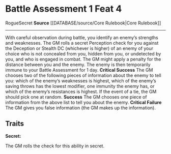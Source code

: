 ﻿---
actions: '[one-action]'
feat: Battle Assessment
id: '560'
level: '4'
name: Battle Assessment
rarity: Common
source: '[[DATABASE/source/Core Rulebook|Core Rulebook]]'
trait:
- '[[DATABASE/trait/Rogue|Rogue]]'
- '[[DATABASE/trait/Secret|Secret]]'
type: Feat

---
# Battle Assessment <span class="action-icon">1</span> <span class="item-type">Feat 4</span>

<span class="item-trait">Rogue</span><span class="item-trait">Secret</span>
**Source** [[DATABASE/source/Core Rulebook|Core Rulebook]]

---
With careful observation during battle, you identify an enemy’s strengths and weaknesses. The GM rolls a secret Perception check for you against the Deception or Stealth DC (whichever is higher) of an enemy of your choice who is not concealed from you, hidden from you, or undetected by you, and who is engaged in combat. The GM might apply a penalty for the distance between you and the enemy. The enemy is then temporarily immune to your Battle Assessment for 1 day.
**Critical Success** The GM chooses two of the following pieces of information about the enemy to tell you: which of the enemy’s weaknesses is highest, which of the enemy’s saving throws has the lowest modifier, one immunity the enemy has, or which of the enemy’s resistances is highest. If the event of a tie, the GM should pick one at random.
**Success** The GM chooses one piece of information from the above list to tell you about the enemy.
**Critical Failure** The GM gives you false information (the GM makes up the information).

## Traits

**Secret:**

The GM rolls the check for this ability in secret.
